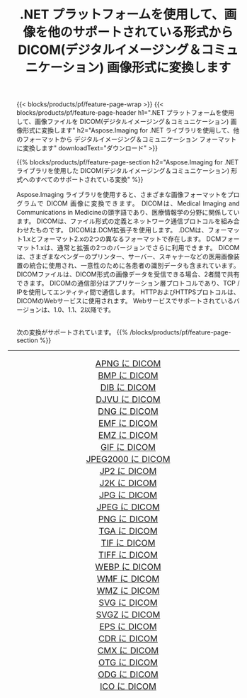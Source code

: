 ﻿---
title: .NET プラットフォームを使用して、画像を他のサポートされている形式から DICOM(デジタルイメージング＆コミュニケーション) 画像形式に変換します 
weight: 3920
url: /ja/net/conversion/to/dicom/ 
lang: ja
langdirlevel: 2
locales: zh-hans,ja,it,ru,de,es,fr,nl,id,lt,pl,pt,vi,tr,ko,zh-hant,ar,hi,th,sv,cs,uk,he
description: Aspose.Imaging for .NET ライブラリを使用すると、サポートされている他の画像フォーマットから DICOM(デジタルイメージング＆コミュニケーション) に簡単に変換できます。
---

{{< blocks/products/pf/feature-page-wrap >}}
{{< blocks/products/pf/feature-page-header h1=".NET プラットフォームを使用して、画像ファイルを DICOM(デジタルイメージング＆コミュニケーション) 画像形式に変換します" h2="Aspose.Imaging for .NET ライブラリを使用して、他のフォーマットから デジタルイメージング＆コミュニケーション フォーマットに変換します" downloadText="ダウンロード" >}}


{{% blocks/products/pf/feature-page-section  h2="Aspose.Imaging for .NET ライブラリを使用した DICOM(デジタルイメージング＆コミュニケーション) 形式へのすべてのサポートされている変換" %}}
<p align=justify>Aspose.Imaging ライブラリを使用すると、さまざまな画像フォーマットをプログラムで DICOM 画像に変換できます。 DICOMは、Medical Imaging and Communications in Medicineの頭字語であり、医療情報学の分野に関係しています。 DICOMは、ファイル形式の定義とネットワーク通信プロトコルを組み合わせたものです。 DICOMは.DCM拡張子を使用します。 .DCMは、フォーマット1.xとフォーマット2.xの2つの異なるフォーマットで存在します。 DCMフォーマット1.xは、通常と拡張の2つのバージョンでさらに利用できます。 DICOMは、さまざまなベンダーのプリンター、サーバー、スキャナーなどの医用画像装置の統合に使用され、一意性のために各患者の識別データも含まれています。 DICOMファイルは、DICOM形式の画像データを受信できる場合、2者間で共有できます。 DICOMの通信部分はアプリケーション層プロトコルであり、TCP / IPを使用してエンティティ間で通信します。 HTTPおよびHTTPSプロトコルは、DICOMのWebサービスに使用されます。 Webサービスでサポートされているバージョンは、1.0、1.1、2以降です。</p>
<br/>
次の変換がサポートされています。
{{% /blocks/products/pf/feature-page-section %}}
<div class="container-fluid productfamilypage bg-gray">
    <div class="convertypes bg-gray agp-content section">
        <div class="container">
		<hr style="margin-left:-20px;"/>
		<div class="row other-converters" style="gap: 10px;font-size: 19px;text-align:center;">
		    <div class='col-md-2 other-converter remove-lp remove-rp'><a href="/imaging/ja/net/conversion/apng-to-dicom/" style="padding:15px;">APNG に DICOM</a></div>
<div class='col-md-2 other-converter remove-lp remove-rp'><a href="/imaging/ja/net/conversion/bmp-to-dicom/" style="padding:15px;">BMP に DICOM</a></div>
<div class='col-md-2 other-converter remove-lp remove-rp'><a href="/imaging/ja/net/conversion/dib-to-dicom/" style="padding:15px;">DIB に DICOM</a></div>
<div class='col-md-2 other-converter remove-lp remove-rp'><a href="/imaging/ja/net/conversion/djvu-to-dicom/" style="padding:15px;">DJVU に DICOM</a></div>
<div class='col-md-2 other-converter remove-lp remove-rp'><a href="/imaging/ja/net/conversion/dng-to-dicom/" style="padding:15px;">DNG に DICOM</a></div>
<div class='col-md-2 other-converter remove-lp remove-rp'><a href="/imaging/ja/net/conversion/emf-to-dicom/" style="padding:15px;">EMF に DICOM</a></div>
<div class='col-md-2 other-converter remove-lp remove-rp'><a href="/imaging/ja/net/conversion/emz-to-dicom/" style="padding:15px;">EMZ に DICOM</a></div>
<div class='col-md-2 other-converter remove-lp remove-rp'><a href="/imaging/ja/net/conversion/gif-to-dicom/" style="padding:15px;">GIF に DICOM</a></div>
<div class='col-md-2 other-converter remove-lp remove-rp'><a href="/imaging/ja/net/conversion/jpeg2000-to-dicom/" style="padding:15px;">JPEG2000 に DICOM</a></div>
<div class='col-md-2 other-converter remove-lp remove-rp'><a href="/imaging/ja/net/conversion/jp2-to-dicom/" style="padding:15px;">JP2 に DICOM</a></div>
<div class='col-md-2 other-converter remove-lp remove-rp'><a href="/imaging/ja/net/conversion/j2k-to-dicom/" style="padding:15px;">J2K に DICOM</a></div>
<div class='col-md-2 other-converter remove-lp remove-rp'><a href="/imaging/ja/net/conversion/jpg-to-dicom/" style="padding:15px;">JPG に DICOM</a></div>
<div class='col-md-2 other-converter remove-lp remove-rp'><a href="/imaging/ja/net/conversion/jpeg-to-dicom/" style="padding:15px;">JPEG に DICOM</a></div>
<div class='col-md-2 other-converter remove-lp remove-rp'><a href="/imaging/ja/net/conversion/png-to-dicom/" style="padding:15px;">PNG に DICOM</a></div>
<div class='col-md-2 other-converter remove-lp remove-rp'><a href="/imaging/ja/net/conversion/tga-to-dicom/" style="padding:15px;">TGA に DICOM</a></div>
<div class='col-md-2 other-converter remove-lp remove-rp'><a href="/imaging/ja/net/conversion/tif-to-dicom/" style="padding:15px;">TIF に DICOM</a></div>
<div class='col-md-2 other-converter remove-lp remove-rp'><a href="/imaging/ja/net/conversion/tiff-to-dicom/" style="padding:15px;">TIFF に DICOM</a></div>
<div class='col-md-2 other-converter remove-lp remove-rp'><a href="/imaging/ja/net/conversion/webp-to-dicom/" style="padding:15px;">WEBP に DICOM</a></div>
<div class='col-md-2 other-converter remove-lp remove-rp'><a href="/imaging/ja/net/conversion/wmf-to-dicom/" style="padding:15px;">WMF に DICOM</a></div>
<div class='col-md-2 other-converter remove-lp remove-rp'><a href="/imaging/ja/net/conversion/wmz-to-dicom/" style="padding:15px;">WMZ に DICOM</a></div>
<div class='col-md-2 other-converter remove-lp remove-rp'><a href="/imaging/ja/net/conversion/svg-to-dicom/" style="padding:15px;">SVG に DICOM</a></div>
<div class='col-md-2 other-converter remove-lp remove-rp'><a href="/imaging/ja/net/conversion/svgz-to-dicom/" style="padding:15px;">SVGZ に DICOM</a></div>
<div class='col-md-2 other-converter remove-lp remove-rp'><a href="/imaging/ja/net/conversion/eps-to-dicom/" style="padding:15px;">EPS に DICOM</a></div>
<div class='col-md-2 other-converter remove-lp remove-rp'><a href="/imaging/ja/net/conversion/cdr-to-dicom/" style="padding:15px;">CDR に DICOM</a></div>
<div class='col-md-2 other-converter remove-lp remove-rp'><a href="/imaging/ja/net/conversion/cmx-to-dicom/" style="padding:15px;">CMX に DICOM</a></div>
<div class='col-md-2 other-converter remove-lp remove-rp'><a href="/imaging/ja/net/conversion/otg-to-dicom/" style="padding:15px;">OTG に DICOM</a></div>
<div class='col-md-2 other-converter remove-lp remove-rp'><a href="/imaging/ja/net/conversion/odg-to-dicom/" style="padding:15px;">ODG に DICOM</a></div>
<div class='col-md-2 other-converter remove-lp remove-rp'><a href="/imaging/ja/net/conversion/ico-to-dicom/" style="padding:15px;">ICO に DICOM</a></div>
                </div>
        </div>
    </div>
</div>
<br/>

